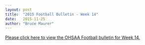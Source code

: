 ```yaml
---
layout: post
title:  "2015 Football Bulletin - Week 14"
date:   2015-11-25
author: "Bruce Maurer"
---
```


[Please click here to view the OHSAA Football bulletin for Week 14.](https://storage.googleapis.com/ohsaa-websites/bulletins/2015/2015_bulletin_14.pdf)
